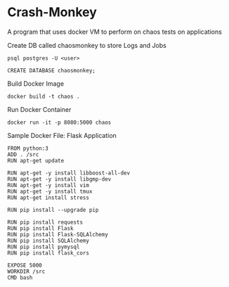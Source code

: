 # Crash-Monkey
A program that uses docker VM to perform on chaos tests on applications

Create DB called chaosmonkey to store Logs and Jobs
```
psql postgres -U <user>
```
```
CREATE DATABASE chaosmonkey;
```
Build Docker Image
```
docker build -t chaos .
```
Run Docker Container
```
docker run -it -p 8080:5000 chaos 
```
Sample Docker File: Flask Application
```
FROM python:3
ADD . /src
RUN apt-get update

RUN apt-get -y install libboost-all-dev
RUN apt-get -y install libgmp-dev
RUN apt-get -y install vim
RUN apt-get -y install tmux 
RUN apt-get install stress

RUN pip install --upgrade pip

RUN pip install requests
RUN pip install Flask
RUN pip install Flask-SQLAlchemy
RUN pip install SQLAlchemy
RUN pip install pymysql
RUN pip install flask_cors

EXPOSE 5000
WORKDIR /src
CMD bash
```
